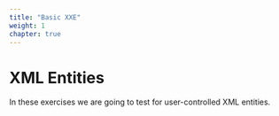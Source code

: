 ```yaml
---
title: "Basic XXE"
weight: 1
chapter: true
---
```


# XML Entities

In these exercises we are going to test for user-controlled XML entities.

